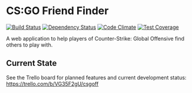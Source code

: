 CS:GO Friend Finder
===================

[![Build Status](https://travis-ci.org/RossBarnie/csgoff.svg?branch=master)](https://travis-ci.org/RossBarnie/csgoff) [![Dependency Status](https://gemnasium.com/RossBarnie/csgoff.svg)](https://gemnasium.com/RossBarnie/csgoff) [![Code Climate](https://codeclimate.com/github/RossBarnie/csgoff/badges/gpa.svg)](https://codeclimate.com/github/RossBarnie/csgoff) [![Test Coverage](https://coveralls.io/repos/RossBarnie/csgoff/badge.png?branch=master)](https://coveralls.io/r/RossBarnie/csgoff)


A web application to help players of Counter-Strike: Global Offensive find others to play with.


Current State
--------------
See the Trello board for planned features and current development status: https://trello.com/b/VG35F2gU/csgoff
